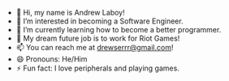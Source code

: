 - 👋 Hi, my name is Andrew Laboy!
- 👀 I’m interested in becoming a Software Engineer.
- 🌱 I’m currently learning how to become a better programmer.
- 💞️ My dream future job is to work for Riot Games!
- 📫 You can reach me at drewserrr@gmail.com!
- 😄 Pronouns: He/Him
- ⚡ Fun fact: I love peripherals and playing games.

<!---
drewserr/drewserr is a ✨ special ✨ repository because its `README.md` (this file) appears on your GitHub profile.
You can click the Preview link to take a look at your changes.
--->

